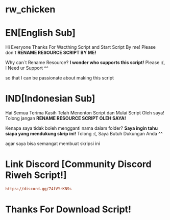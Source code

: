 # rw_chicken
# EN[English Sub]
Hi Everyone Thanks For Wacthing Script and Start Script By me!
Please don`t **RENAME RESOURCE SCRIPT BY ME!**

Why can`t Rename Resource? 
**I wonder who supports this script!**
Please :(, I Need ur Support ^^

so that I can be passionate about making this script
# IND[Indonesian Sub]
Hai Semua Terima Kasih Telah Menonton Script dan Mulai Script Oleh saya!
Tolong jangan **RENAME RESOURCE SCRIPT OLEH SAYA!**

Kenapa saya tidak boleh mengganti nama dalam folder?
**Saya ingin tahu siapa yang mendukung skrip ini!**
Tolong :(, Saya Butuh Dukungan Anda ^^

agar saya bisa semangat membuat skripsi ini

# Link Discord [Community Discord Riweh Script!]
```ini
https://discord.gg/74fVYrKNSs
```

# Thanks For Download Script! #
